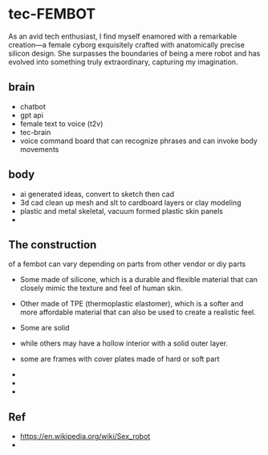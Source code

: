 # tec-FEMBOT

 

As an avid tech enthusiast, I find myself enamored with a remarkable creation—a female cyborg exquisitely crafted with anatomically precise silicon design. She surpasses the boundaries of being a mere robot and has evolved into something truly extraordinary, capturing my imagination.
 


## brain
- chatbot 
- gpt api 
- female text to voice (t2v)
- tec-brain
- voice command board that can recognize phrases and can invoke body movements

## body
- ai generated ideas, convert to sketch then cad
- 3d cad clean up mesh and slt to cardboard layers or clay modeling 
- plastic and metal skeletal, vacuum formed plastic skin panels
- 

## The construction 
of a fembot can vary depending on parts from other vendor or diy parts
- Some made of silicone, which is a durable and flexible material that can closely mimic the texture and feel of human skin. 
- Other made of TPE (thermoplastic elastomer), which is a softer and more affordable material that can also be used to create a realistic feel. 
- Some are solid 
- while others may have a hollow interior with a solid outer layer.
- some are frames with cover plates made of hard or soft part
-  


- 
-  


## Ref 
- https://en.wikipedia.org/wiki/Sex_robot
- 
